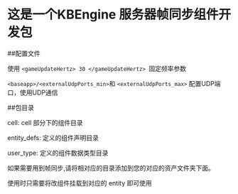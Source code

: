 这是一个KBEngine 服务器帧同步组件开发包
========

##配置文件

使用 ` <gameUpdateHertz> 30 </gameUpdateHertz>  `固定频率参数
	
` <baseapp>/<externalUdpPorts_min> `和 `<externalUdpPorts_max>` 配置UDP端口，使用UDP通信


##包目录

cell: cell 部分下的组件目录 

entity_defs: 定义的组件声明目录

user_type: 定义的组件数据类型目录


如果需要用到帧同步,请将相对应的目录添加到您的对应的资产文件夹下面。

使用时只需要将改组件挂载到对应的 entity 即可使用
